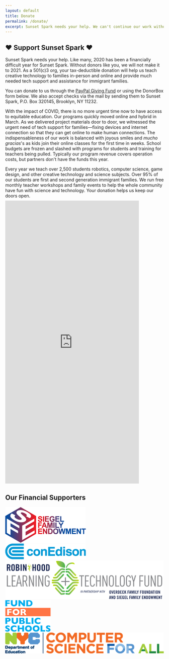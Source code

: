 ```yaml
---
layout: default
title: Donate
permalink: /donate/
excerpt: Sunset Spark needs your help. We can't continue our work without donors like you. As a 501(c)3 org, your tax-deductible donation will help us bring more creative technology and science programs to families in Brooklyn.
---
```

<section>
  <h2 class="section-heading"><span>&#9829; Support Sunset Spark &#9829;</span></h2>
  <p>Sunset Spark needs your help. Like many, 2020 has been a financially difficult year for Sunset Spark. Without donors like you, we will not make it to 2021. As a 501(c)3 org, your tax-deductible donation will help us teach creative technology to families in-person and online and provide much needed tech support and assistance for immigrant families.</p>

  <p>You can donate to us through the <a href="https://paypal.com/us/fundraiser/charity/1524212">PayPal Giving Fund</a> or using the DonorBox form below. We also accept checks via the mail by sending them to Sunset Spark, P.O. Box 320145, Brooklyn, NY 11232.</p>

  <p>With the impact of COVID, there is no more urgent time now to have access to equitable education. Our programs quickly moved online and hybrid in March. As we delivered project materials door to door, we witnessed the urgent need of tech support for families—fixing devices and internet connection so that they can get online to make human connections. The indispensableness of our work is balanced with joyous smiles and <i>mucho gracias</i>'s as kids join their online classes for the first time in weeks. School budgets are frozen and slashed with programs for students and training for teachers being pulled. Typically our program revenue covers operation costs, but partners don't have the funds this year.</p>

  <p style="margin-bottom: 0.5em;">Every year we teach over 2,500 students robotics, computer science, game design, and other creative technology and science subjects. Over 95% of our students are first and second generation immigrant families. We run free monthly teacher workshops and family events to help the whole community have fun with science and technology. Your donation helps us keep our doors open.
  </p>

  <div class="donorbox-wrap">
    <script src="https://donorbox.org/widget.js" paypalExpress="false"></script>
    <iframe allowpaymentrequest="" frameborder="0" loading="eager" height="900px" name="donorbox" scrolling="no" seamless="seamless" src="https://donorbox.org/embed/support-sunset-spark?default_interval=o" style="max-width: 425px; max-height:none!important" width="100%"></iframe>
  </div>
</section>
<section>
  <h2 class="section-heading">Our Financial Supporters</h2>
  <div class="funder-logos">
    <img class="funder-logo img-center" src="/img/partners/sfe-logo.png" />
    <img class="funder-logo img-center" src="/img/partners/coned-logo.png" />
    <img class="funder-logo img-center" src="/img/partners/robinhood-logo.png" />
    <img class="funder-logo img-center" src="/img/partners/f4ps-logo.png" />
    <img class="funder-logo img-center" src="/img/partners/cs4all-logo.png" />
  </div>
</section>
